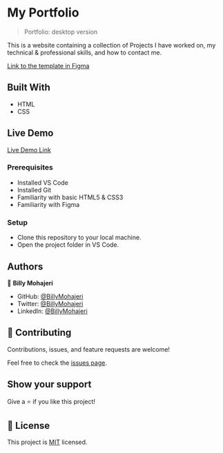 # My Portfolio

> Portfolio: desktop version

This is a website containing a collection of Projects I have worked on, my technical & professional skills, and how to contact me.

[Link to the template in Figma](https://www.figma.com/file/l7SqJ3ZfkAKih9sFxvWSR4/Microverse-Student-Project-1?node-id=48%3A27)

## Built With

- HTML
- CSS

## Live Demo

[Live Demo Link](https://billymohajeri.github.io/)

### Prerequisites

- Installed VS Code
- Installed Git
- Familiarity with basic HTML5 & CSS3
- Familiarity with Figma

### Setup

- Clone this repository to your local machine.
- Open the project folder in VS Code.

## Authors

👤 **Billy Mohajeri**

- GitHub: [@BillyMohajeri](https://github.com/billymohajeri)
- Twitter: [@BillyMohajeri](https://twitter.com/BillyMohajeri)
- LinkedIn: [@BillyMohajeri](https://www.linkedin.com/in/billymohajeri)

## 🤝 Contributing

Contributions, issues, and feature requests are welcome!

Feel free to check the [issues page](../../issues/).

## Show your support

Give a ⭐️ if you like this project!

## 📝 License

This project is [MIT](./LICENSE) licensed.
